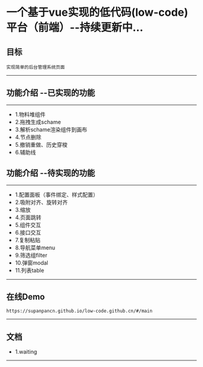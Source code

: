 # 一个基于vue实现的低代码(low-code)平台（前端）--持续更新中...
## 目标
>
    实现简单的后台管理系统页面
>
---
## 功能介绍 --已实现的功能
---
* 1.物料堆组件
* 2.拖拽生成schame  
* 3.解析schame渲染组件到画布
* 4.节点删除
* 5.撤销重做、历史穿梭
* 6.辅助线

## 功能介绍 --待实现的功能
--- 
* 1.配置面板（事件绑定、样式配置）
* 2.吸附对齐、旋转对齐
* 3.缩放
* 4.页面跳转
* 5.组件交互
* 6.接口交互
* 7.复制粘贴
* 8.导航菜单menu
* 9.筛选组filter
* 10.弹窗modal
* 11.列表table
---
## 在线Demo
>
    https://supanpancn.github.io/low-code.github.cn/#/main
>
---
## 文档
* 1.waiting
---



